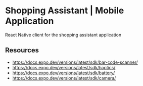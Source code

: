 # Shopping Assistant | Mobile Application

React Native client for the shopping assistant application

## Resources

- https://docs.expo.dev/versions/latest/sdk/bar-code-scanner/
- https://docs.expo.dev/versions/latest/sdk/haptics/
- https://docs.expo.dev/versions/latest/sdk/battery/
- https://docs.expo.dev/versions/latest/sdk/camera/
